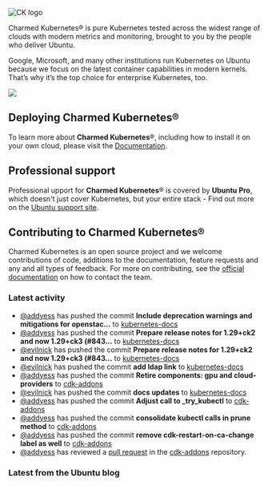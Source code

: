 ![CK logo](https://assets.ubuntu.com/v1/451d4cf4-Charmed+Kubernetes_RGB_onWhite_2022.svg)

Charmed Kubernetes® is pure Kubernetes tested across the widest range of clouds with modern metrics and monitoring, brought to you by the people who deliver Ubuntu.

Google, Microsoft, and many other institutions run Kubernetes on Ubuntu because we focus on the latest container capabilities in modern kernels. That’s why it’s the top choice for enterprise Kubernetes, too.

![](https://assets.ubuntu.com/v1/843c77b6-juju-at-a-glace.svg)

## Deploying Charmed Kubernetes®

To learn more about **Charmed Kubernetes**®, including how to install it on your own cloud, please visit the [Documentation][docs].

## Professional support

Professional upport for **Charmed Kubernetes**® is covered by **Ubuntu Pro**, which doesn't just cover Kubernetes, but your entire stack - Find out more on the [Ubuntu support site](https://ubuntu.com/support).

## Contributing to Charmed Kubernetes®

Charmed Kubernetes is an open source project and we welcome contributions of code, additions to the documentation, feature requests and any and all types of feedback. For more on contributing, see the [official documentation][get-in-touch] on how to contact the team.

<!-- LINKS -->
[docs]: https://ubuntu.com/kubernetes/docs
[get-in-touch]: https://ubuntu.com/kubernetes/docs/get-in-touch

### Latest activity

<!-- activity starts -->
 - [@addyess](https://github.com/addyess) has pushed the commit **Include deprecation warnings and mitigations for openstac...** to [kubernetes-docs](https://github.com/charmed-kubernetes/kubernetes-docs)
 - [@addyess](https://github.com/addyess) has pushed the commit **Prepare release notes for 1.29+ck2 and now 1.29+ck3 (#843...** to [kubernetes-docs](https://github.com/charmed-kubernetes/kubernetes-docs)
 - [@evilnick](https://github.com/evilnick) has pushed the commit **Prepare release notes for 1.29+ck2 and now 1.29+ck3 (#843...** to [kubernetes-docs](https://github.com/charmed-kubernetes/kubernetes-docs)
 - [@evilnick](https://github.com/evilnick) has pushed the commit **add ldap link** to [kubernetes-docs](https://github.com/charmed-kubernetes/kubernetes-docs)
 - [@addyess](https://github.com/addyess) has pushed the commit **Retire components: gpu and cloud-providers** to [cdk-addons](https://github.com/charmed-kubernetes/cdk-addons)
 - [@evilnick](https://github.com/evilnick) has pushed the commit **docs updates** to [kubernetes-docs](https://github.com/charmed-kubernetes/kubernetes-docs)
 - [@addyess](https://github.com/addyess) has pushed the commit **Adjust call to _try_kubectl** to [cdk-addons](https://github.com/charmed-kubernetes/cdk-addons)
 - [@addyess](https://github.com/addyess) has pushed the commit **consolidate kubectl calls in prune method** to [cdk-addons](https://github.com/charmed-kubernetes/cdk-addons)
 - [@addyess](https://github.com/addyess) has pushed the commit **remove cdk-restart-on-ca-change label as well** to [cdk-addons](https://github.com/charmed-kubernetes/cdk-addons)
 - [@addyess](https://github.com/addyess) has reviewed a [pull request](https://github.com/charmed-kubernetes/cdk-addons/pull/233) in the [cdk-addons](https://github.com/charmed-kubernetes/cdk-addons) repository.
<!-- activity ends -->

<!-- roadmap starts -->

<!-- roadmap ends -->

### Latest from the Ubuntu blog

<!-- blog starts -->

<!-- blog ends -->

